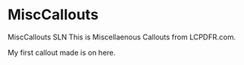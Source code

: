 # MiscCallouts
MiscCallouts SLN
This is Miscellaenous Callouts from LCPDFR.com. 

My first callout made is on here.
